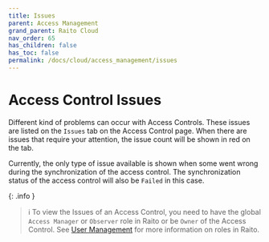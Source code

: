```yaml
---
title: Issues
parent: Access Management
grand_parent: Raito Cloud
nav_order: 65
has_children: false
has_toc: false
permalink: /docs/cloud/access_management/issues
---
```


# Access Control Issues

Different kind of problems can occur with Access Controls. These issues are listed on the `Issues` tab on the Access Control page. When there are issues that require your attention, the issue count will be shown in red on the tab. 

Currently, the only type of issue available is shown when some went wrong during the synchronization of the access control. The synchronization status of the access control will also be `Failed` in this case.

{: .info }
> ℹ️ To view the Issues of an Access Control, you need to have the global `Access Manager` or `Observer` role in Raito or be `Owner` of the Access Control. See [User Management](/docs/cloud/admin/user_management) for more information on roles in Raito.